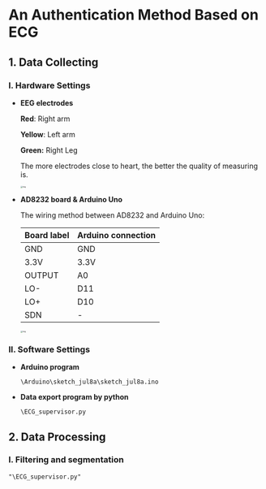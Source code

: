 # An Authentication Method Based on ECG

## 1. Data Collecting

### I. Hardware Settings

- **EEG electrodes**

  **Red**: Right arm

  **Yellow**: Left arm

  **Green:** Right Leg

  The more electrodes close to heart, the better the quality of measuring is.

  <img src="https://pic2.zhimg.com/v2-e526379cc1ab24549d688ddae0bd6495_r.jpg" alt="img" style="zoom: 25%;" />

- **AD8232 board & Arduino Uno**

  The wiring method between AD8232 and Arduino Uno:

  | Board label | Arduino connection |
  | ----------- | ------------------ |
  | GND         | GND                |
  | 3.3V        | 3.3V               |
  | OUTPUT      | A0                 |
  | LO-         | D11                |
  | LO+         | D10                |
  | SDN         | -                  |

  <img src="https://pic2.zhimg.com/v2-b4368a3f1af6293861a3957824d07d65_r.jpg" alt="img" style="zoom:25%;" />

### II. Software Settings

- **Arduino program**

  `\Arduino\sketch_jul8a\sketch_jul8a.ino`

- **Data export program by python**

  `\ECG_supervisor.py`



## 2. Data Processing

### I. Filtering and segmentation

`"\ECG_supervisor.py"`
